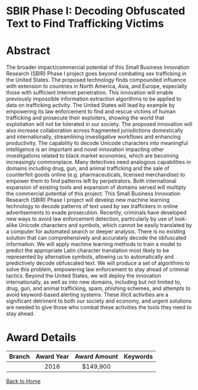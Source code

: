 
SBIR Phase I: Decoding Obfuscated Text to Find Trafficking Victims
==================================================================

# Abstract


The broader impact/commercial potential of this Small Business Innovation Research (SBIR) Phase I project goes beyond combating sex trafficking in the United States. The proposed technology finds compounded influence with extension to countries in North America, Asia, and Europe, especially those with sufficient Internet penetration. This innovation will enable previously impossible information extraction algorithms to be applied to data on trafficking activity. The United States will lead by example by empowering its law enforcement to find and rescue victims of human trafficking and prosecute their exploiters, showing the world that exploitation will not be tolerated in our society. The proposed innovation will also increase collaboration across fragmented jurisdictions domestically and internationally, streamlining investigative workflows and enhancing productivity. The capability to decode Unicode characters into meaningful intelligence is an important and novel innovation impacting other investigations related to black market economies, which are becoming increasingly commonplace. Many detectives need analogous capabilities in domains including drug, gun, and animal trafficking and the sale of counterfeit goods online (e.g. pharmaceuticals, licensed merchandise) to empower them to find patterns left by perpetrators. Both international expansion of existing tools and expansion of domains served will multiply the commercial potential of this project. This Small Business Innovation Research (SBIR) Phase I project will develop new machine learning technology to decode patterns of text used by sex traffickers in online advertisements to evade prosecution. Recently, criminals have developed new ways to avoid law enforcement detection, particularly by use of look-alike Unicode characters and symbols, which cannot be easily translated by a computer for automated search or deeper analysis. There is no existing solution that can comprehensively and accurately decode the obfuscated information. We will apply machine learning methods to train a model to predict the appropriate Latin character translation most likely to be represented by alternative symbols, allowing us to automatically and predictively decode obfuscated text. We will produce a set of algorithms to solve this problem, empowering law enforcement to stay ahead of criminal tactics. Beyond the United States, we will deploy the innovation internationally, as well as into new domains, including but not limited to, drug, gun, and animal trafficking, spam, phishing schemes, and attempts to avoid keyword-based alerting systems. These illicit activities are a significant detriment to both our society and economy, and urgent solutions are needed to give those who combat these activities the tools they need to stay ahead.  

# Award Details

|Branch|Award Year|Award Amount|Keywords|
| :---: | :---: | :---: | :---: |
||2016|$149,900||
  
  


[Back to Home](https://github.com/chrischow/dod_sbir_awards/Reports/JT/#212)